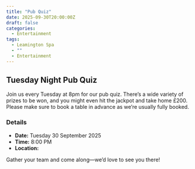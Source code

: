 ```yaml
---
title: "Pub Quiz"
date: 2025-09-30T20:00:00Z
draft: false
categories:
  - Entertainment
tags:
  - Leamington Spa
  - ""
  - Entertainment
---
```


## Tuesday Night Pub Quiz

Join us every Tuesday at 8pm for our pub quiz. There’s a wide variety of prizes to be won, and you might even hit the jackpot and take home £200. Please make sure to book a table in advance as we’re usually fully booked.

### Details
- **Date:** Tuesday 30 September 2025
- **Time:** 8:00 PM
- **Location:** 

Gather your team and come along—we’d love to see you there!